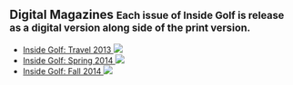 ## Digital Magazines <small>Each issue of Inside Golf is release as a digital version along side of the print version.</small>

<div class="digital-magazines" markdown="1">

+ [Inside Golf: Travel 2013 ![](//placehold.it/220x283)](# "Inside Golf: Travel 2013")
+ [Inside Golf: Spring 2014 ![](//placehold.it/220x283)](# "Inside Golf: Spring 2014")
+ [Inside Golf: Fall 2014 ![](//placehold.it/220x283)](# "Inside Golf: Fall 2014")

</div>